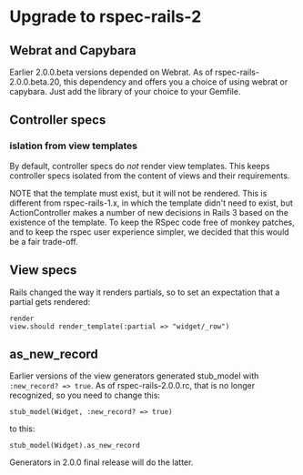 # Upgrade to rspec-rails-2

## Webrat and Capybara

Earlier 2.0.0.beta versions depended on Webrat. As of
rspec-rails-2.0.0.beta.20, this dependency and offers you a choice of using
webrat or capybara. Just add the library of your choice to your Gemfile.

## Controller specs

### islation from view templates

By default, controller specs do _not_ render view templates. This keeps
controller specs isolated from the content of views and their requirements.

NOTE that the template must exist, but it will not be rendered.  This is
different from rspec-rails-1.x, in which the template didn't need to exist, but
ActionController makes a number of new decisions in Rails 3 based on the
existence of the template. To keep the RSpec code free of monkey patches, and
to keep the rspec user experience simpler, we decided that this would be a fair
trade-off.

## View specs

Rails changed the way it renders partials, so to set an expectation that a
partial gets rendered:

    render
    view.should render_template(:partial => "widget/_row")

## as_new_record

Earlier versions of the view generators generated stub_model with `:new_record?
=> true`. As of rspec-rails-2.0.0.rc, that is no longer recognized, so you need
to change this:
  
    stub_model(Widget, :new_record? => true)

to this:

    stub_model(Widget).as_new_record

Generators in 2.0.0 final release will do the latter.

